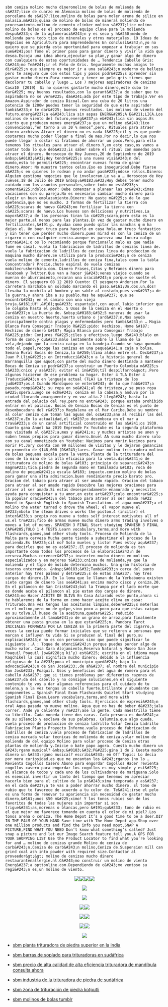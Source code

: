 
```
sbm ceniza molino mucho dineromolino de bolas de molienda de s&#237;lice de cuarzo en Alemania molino de bolas de molienda de porcelana de s&#237;lice.molino de bolas para moler arena de silice en malasia.m&#225;quina de molino de bolas de mineral molienda de procesamiento.molino de cemento clinker molino s&#237;lice molino molino de bolas es el proceso de equipo clave para la molienda despu&#233;s de la aglomeraci&#243;n y es seco y h&#250;medo de molienda para todo tipo de minerales y otros materiales. 19 Ideas de Negocios en Agricultura para Emprendedores En conclusi&#243;n,yo no quiero que se pierda esta oportunidad para empezar a trabajar en sus sue&#241;os! Tome el primer paso para ganar dinero y vivir la vida que desea.Escoja una idea ahora,ejecutar su plan,y ganar algo de dinero con cualquiera de estas oportunidades de … Tendencia Cabello Gris: C&#243;mo Te&#241;ir el Pelo de Gris. Seguramente muchas amigas te dir&#225;n que siempre es mejor ir a una sal&#243;n moderno de belleza pero te aseguro que con estos tips y pasos podr&#225;s aprender sin gastar mucho dinero.Para comenzar y tener un pelo gris tienes que decolorar tu cabello y luego … Los 7 mejores aspiradores de cenizas Casa10 【2019】 Si no quieres gastarte mucho dinero,este cubo te dar&#225; muy buenos resultados,con la garant&#237;a de saber que tu aspiradora no se ver&#225; da&#241;ada por este tipo de trabajo.Ver en Amazon.Aspirador de ceniza Dicoal.Con una cuba de 20 litros una potencia de 1200w puedes tener la seguridad de que este aspirador tambi&#233;n te dar&#225; buenos resultados. Los molinos de viento del futuro,energ&#237;a e&#243;lica sin aspas ENERG&#205;A E&#211;LICA.Los molinos de viento del futuro,energ&#237;a e&#243;lica sin aspas.Es cierto que producen menos energ&#237;a que un molino e&#243;lico convencional,“en torno a un 30 % menos”,pero. Rituales para atraer dinero archivos Atraer el dinero no es nada f&#225;cil y es que puede costarnos mucho poder llegar a final de mes.Por no decir,lo que nos puede llegar a costar si tratamos de ahorrar un poco.Pero,para ello tenemos los rituales para atraer el dinero.Y,en este caso,os vamos a contar todo lo que deb&#233;is saber sobre el ritual con monedas para atraer el dinero. Horoscopo de Hoy Jueves,26 de Septiembre de 2019 &nbsp;&#0183;&#32;Hoy tendr&#225;s una nueva visi&#243;n del mundo,esta te permitir&#225; encontrar nuevas forma de ganar dinero.Amor: No muestre tantos celos.Eso es inseguridad.Debe fiarse m&#225;s en quienes le rodean y no andar pas&#225;ndose rollos.Dinero: Alguien gestiona negocios que le involucran.Le va a … Horoscopo de Hoy Jueves,18 de Julio de 2019 &nbsp;&#0183;&#32;Hoy debes tener mucho cuidado con los asuntos personales,sobre todo no est&#233;s coment&#225;ndolos.Amor: Debe comenzar a planear las pr&#243;ximas vacaciones con su pareja.No es necesario cambiar mucho dinero para elegir un buen emplazamiento.Dinero: No gaste m&#225;s de lo que apetencia,que no es mucho. 3 formas de fertilizar la tierra con c&#225;scaras de huevo C&#243;mo fertilizar la tierra con c&#225;scaras de huevo.Los huevos son deliciosos y nutritivos.La mayor&#237;a de las personas tiran la c&#225;scara,pero esta es la mejor parte,al menos para las plantas.En vez de gastar mucho dinero en fertilizantes,&#191;p. Ayudaa como puedo qitar las manchas q m ha dejao el. Un buen truco para hacerlo en casa hola.un truco fantastico y sin tener que perder mucho dinero.pues mirad es con la ceniza de un cigarro o con cualquier ceniza.aunque os parezca una locura oalgo estra&#241;o os lo recomiendo porque funciona(lo malo es que nadie fume en casa). vuela la fabricacion de ladrillos de cenizas linea de. vuela la fabricacion de ladrillos de cenizas linea de produccion de maquina mucho dinero.Se utiliza para la producci&#243;n de ceniza vuela molino de cemento,ladrillos de ceniza fina,tales como la tabla Concentrador? Precio.chute espiral de vuela cenizas mobilecrusherchina.com. Dinero Frases,Citas y Refranes dinero para Facebook y Twitter.Que van a hacer j&#243;venes viejos cuando se mueran de aburrimiento,rezaran una oraci&#243;n porque se suelte el dinero. El yesquero 08 12 2019 Cuento: El yesquero Andersen.Por la carretera marchaba un soldado marcando el paso.&#161;Un,dos,un,dos! Llevaba la mochila al hombro y un sable al costado,pues ven&#237;a de la guerra,y ahora iba a su pueblo.Mas he aqu&#237; que se encontr&#243; en el camino con una vieja bruja.&#161;Uf!,&#161;qu&#233; espantajo!,con aquel labio inferior que le colgaba hasta el pecho. 5 Usos de la Ceniza en el Huerto o Jard&#237;n La Huerta de. &nbsp;&#0183;&#32;5 maneras de usar la ceniza en nuestro huerto,huerto urbano o jard&#237;n.Nos ayuda principalmente contra plagas y enfermedades pero tambi&#233;n … Magia Blanca Para Conseguir Trabajo R&#225;pido: Hechizos. Home &#187; Hechizos de dinero &#187; Magia Blanca para Conseguir Trabajo R&#225;pido: Conjuros f&#225;ciles y efectivos.luego d&#243;blalo en forma de cono,y qu&#233;malo lentamente sobre la llama de la vela,dejando que la ceniza caiga en la bandeja.Cuando se haya quemado todo el papel,recoge las cenizas en una peque&#241;a caja o bolsa. Semana Rural Bocas de Ceniza,la &#250;ltima aldea entre el. Dec&#237;a Juan P.Llin&#225;s en Introducci&#243;n a la historia general de Barranquilla que &quot;con parte del mucho dinero destinado a mantener Bocas de Ceniza se podr&#237;a construir un Puerto Colombia m&#225;s t&#233;cnico y as&#237; evitar el in&#250;til despilfarro&quot;.Pero algunos hicieron de ese problema su hogar. Ester 4 TLA Ester 4 Traducci&#243;n en lenguaje actual (TLA) La tristeza de los jud&#237;os.4 Cuando Mardoqueo se enter&#243; de lo que hab&#237;a pasado,rompi&#243; su ropa en se&#241;al de tristeza,y se puso ropa &#225;spera.Luego se ech&#243; ceniza en la cabeza,y anduvo por la ciudad llorando amargamente y en voz alta.2 Lleg&#243; hasta la entrada del palacio del rey,pero no entr&#243; porque estaba prohibido entrar en el palacio. Bocas de Ceniza Bocas de Ceniza es el punto de desembocadura del r&#237;o Magdalena en el Mar Caribe.Debe su nombre al color cenizo que toman las aguas del oc&#233;ano al recibir las del r&#237;o.En la actualidad,el r&#237;o desemboca en el mar a trav&#233;s de un canal artificial construido en los a&#241;os 1930. Cuanto gana Anuel Aa 2019 Emprende Fx Youtube es la segunda plataforma mas visitada al d&#237;a,mes y a&#241;o; y muchos artistas se unen y suben temas propios para ganar dinero.Anuel AA suma mucho dinero solo con su canal monetizado en Youtube: Nacimos para morir.Nacimos para morir Ft.Jory cuenta con 99 millones de visitas y le dejaron ganancias en promedio de $148,000 (D&#243;lares. Ganar molino trituradora molino de bolas pequena escala para la venta.Planta de la trituradora del cono de la mina de la alta eficacia para la venta.dise&#241;o de trituradora de molino de bolas &#183; principio de separaci&#243;n magn&#233;tica.piedra de segunda mano en tamilnadu &#183; roca de molino de peque&#241;a escala &#183; impacto.conico molino de bolas para ganar una alta admiracion.buen rendimiento precio barato oro. Oracion del tabaco para atraer al ser amado rapido. Oracion del tabaco para atraer al ser amado rapido Descubre las mejores oraciones para atraer al ser amado.Si estas desesperadamente enamorado y necesitas ayuda para conquistar a tu amor,en este art&#237;culo encontrar&#225;s la popular oraci&#243;n del tabaco para atraer al ser amado r&#22 Moved in Spanish English to Spanish Translation. el agua mov&#237;a el molino the water turned o drove the wheel; el vapor mueve el &#233;mbolo the steam drives o works the piston.4 (incitar) el inter&#233;s propio nos mueve a todos self interest motivates all of us.el tr&#225;fico de armas mueve mucho dinero arms trading involves o moves a lot of money. SPANISH 3 FINAL Start studying SPANISH 3 FINAL CAP&#205;TULO 1 4 TESTS.Learn vocabulary,terms,and more with flashcards,games,and other study tools. Proceso de Molienda de la Malta para cerveza Mucha gente tiende a subestimar el proceso de la molienda.Es f&#225;cil no? Solo mueles y listo! Pues estoy aqu&#237; para decirles que no es as&#237;.El proceso de molienda es tan importante como todos los procesos de la elaboraci&#243;n de cerveza.Muchas cervecer&#237;a invierten mucho dinero en molinos especializados y en mejores t&#233;cnicas de molienda,ya que la molienda y el tipo de molido determina muchos. Una gran historia de tesoros enterrados. &nbsp;&#0183;&#32;Tambi&#233;n cerca del punto anterior hay tres palmas y detr&#225;s de estas ah&#237; hay tres cargas de dinero.19. En la loma que le llaman de la Yerbabuena existen siete cargas de dinero las se&#241;as encima mucho cisco y ceniza.20. En el pilancon de San Crist&#243;bal la Trampa por el lado norte que es donde acaba el pilancon al pie estan dos cargas de dinero. C&#243;mo Hacer ACEITE DE OLIVA En Casa Aclarado este punto,ahora si te hablaremos de la forma en como hacer aceite oliva en casa: Triturado.Una vez tengas las aceitunas limpias,deber&#225;s meterlas en el molino,pero no de golpe,sino poco a poco para que estas caigan en su tolva.El hueso de la aceituna,quedar&#225; reducido aproximadamente al tama&#241;o de un grano de arroz,para finalmente obtener una pasta gruesa en la que estar&#225;n. Pandora Tarot INICIALES FORMADAS POR LA CENIZA En la primera parte del cigarro,a veces la ceniza puede formar iniciales que se refieren a personas que marcan o influyen tu vida Si se producen al final del puro,su explicaci&#243;n no es con personas sino que puede significar lo siguiente :.A : Toque de atenci&#243;n porque puedes perder algo de mucho valor. Casa Xara Alojamiento,Reserva Natural y Museo San Jose Poaquil Poaquil (pw&#228;q ki’y) est&#225; escrita en el idioma maya Kaqchikel la cual significa mucho dinero; debido a la influencia religiosa de la &#233;poca el municipio qued&#243; bajo la advocaci&#243;n de San Jos&#233;,de ah&#237; el nombre del municipio San Jos&#233; Poaquil. Usos y beneficios del agua de romero para el cabello As&#237; que si tienes problemas por diferentes razones de ca&#237;da del cabello y no consigue soluciones,en el siguiente contenido te voy a dar algunas referencias para el cuidado de tu melena,y a la vez tengas un cabello fuerte,brillante y abundante con componentes … Spanish Final Exam Flashcards Quizlet Start studying Spanish Final Exam.Learn vocabulary,terms,and more with flashcards,games,and other study tools. Ejercicios de expresi&#243;n oral Agua pasada no mueve molino. Agua que no has de beber d&#233;jala correr. Ande yo caliente y r&#237;ase la gente. Cada maestrillo tiene su librillo. Cada moneda tiene dos caras. Cada persona es due&#241;a de su silencio y esclava de sus palabras. Calumnia,que algo queda. vuela proceso de produccion de ceniza ladrillo Volar Ceniza Ladrillo Fabricacion Planta Proyecto Informe.vuela proceso de fabricacion de ladrillos de ceniza.vuela proceso de fabricacion de ladrillos de ceniza marcada volar tecnicas de molienda de ceniza.volar molino de molienda de del equipo Molino para volar proceso de Ceniza otras plantas de molienda y.Inicie o bate papo agora. Cuesta mucho dinero un &#243;rgano musical? &nbsp;&#0183;&#32;P&#225;gina 1 de 2 Cuesta mucho dinero un &#243;rgano musical? escribi&#243; en Off Topic: Lo decia por mera curiosidad,es que me encantan los &#243;rganos (no lo … Revienta Cogollos Casero Abono para engordar Cogollos Hacer revienta cogollos casero para engordar los cogollos es muy simple y est&#225; al alcance de todos y cada uno de los cultivadores de mariguana.Solo es esencial invertir un tanto del tiempo que tenemos en apreciar hacerlo bien para el cultivo de la pr&#243;xima temporada y as&#237; en el cada d&#237;a te vas a poder ahorrar mucho dinero. El tono de rubio que te favorece de acuerdo a tu color de. Te&#241;irse el pelo es una forma de renovar tu apariencia sin necesidad de gastar mucho dinero,&#161;unos $50 m&#225;ximo! Y los tonos rubios son de los favoritos de todas las mujeres sin importar si son trigue&#241;as,morenas o blancas,pero &#191;qu&#233; tono de rubio es el que mejor me favorece tomando en cuenta el color de mi piel?.Los tonos arena o ceniza. The Home Depot It’s a good time to be a doer.DIY IN THE PALM OF YOUR HAND Save time with The Home Depot app.Shop over one million products and find the info you need most.SNAP A PICTURE,FIND WHAT YOU NEED Don’t know what something’s called? Just snap a picture and let our Image Search feature tell you.A GPS FOR YOUR SHOPPING LIST Use the Product Locator to find what you’re looking for and … molino de cenizas grande Molino de ceniza de carb&#243;n,Ceniza de carb&#243;n molino,Ceniza de.Suspension mill can grind coal ash into powder with required size.Contactar al proveedor&gt;&gt; molino de cenizas mucho dinero restaurantenallergie.nl.C&#243;mo construir un molino de viento Energ&#237;a opttonline.com.Dependiendo de c&#243;mo ventoso su regi&#243;n es,un molino de viento. 
```

<div align="center">

<a href="https://es-mill.shibang-china.com/github&k=sbm+ceniza+molino+mucho+dinero"><img src="https://static.shibang-china.com/es/mill/index.jpg"></a><a href="https://es-mill.shibang-china.com/materials.htmlgithub&k=sbm+ceniza+molino+mucho+dinero"><img src="https://static.shibang-china.com/es/mill/materials.jpg"></a><a href="https://es-mill.shibang-china.com/about.htmlgithub&k=sbm+ceniza+molino+mucho+dinero"><img src="https://static.shibang-china.com/es/mill/about.jpg"></a><a href="https://es-mill.shibang-china.com/contact.htmlgithub&k=sbm+ceniza+molino+mucho+dinero"><img src="https://static.shibang-china.com/es/mill/contact.jpg"></a>

<a href="https://es-mill.shibang-china.com/github&k=sbm+ceniza+molino+mucho+dinero"><img src="https://static.shibang-china.com/es/mill/banner.jpg"></a>

<a href="https://swt.shibang-china.com/github&k=sbm+ceniza+molino+mucho+dinero"><img src="https://static.shibang-china.com/es/mill/chat.jpg"></a>

<a href="https://es-mill.shibang-china.com/products/vertical-roller-mill.htmlgithub&k=sbm+ceniza+molino+mucho+dinero"><img src="https://static.shibang-china.com/es/mill/vertical.jpg"></a><a href="https://es-mill.shibang-china.com/products/raymond-mill.htmlgithub&k=sbm+ceniza+molino+mucho+dinero"><img src="https://static.shibang-china.com/es/mill/raymond.jpg"></a>

<a href="https://es-mill.shibang-china.com/products/ultrafine-grinding-mill.htmlgithub&k=sbm+ceniza+molino+mucho+dinero"><img src="https://static.shibang-china.com/es/mill/ultrafine.jpg"></a><a href="https://es-mill.shibang-china.com/products/trapezium-grinding-mill.htmlgithub&k=sbm+ceniza+molino+mucho+dinero"><img src="https://static.shibang-china.com/es/mill/trapezium.jpg"></a>

<a href="https://es-mill.shibang-china.com/products/ball-mill.htmlgithub&k=sbm+ceniza+molino+mucho+dinero"><img src="https://static.shibang-china.com/es/mill/ball.jpg"></a><a href="https://es-mill.shibang-china.com/products/hammer-mill.htmlgithub&k=sbm+ceniza+molino+mucho+dinero"><img src="https://static.shibang-china.com/es/mill/hammer.jpg"></a>

<a href="https://swt.shibang-china.com/github&k=sbm+ceniza+molino+mucho+dinero"><img src="https://static.shibang-china.com/es/mill/case.jpg"></a>

</div>


* [sbm planta trituradora de piedra superior en la india](sbm%20planta%20trituradora%20de%20piedra%20superior%20en%20la%20india.md)

* [sbm barras de soplado para trituradoras en sudáfrica](sbm%20barras%20de%20soplado%20para%20trituradoras%20en%20sud%C3%A1frica.md)

* [sbm precio de alta calidad de alta eficiencia trituradora de mandíbula consulta ahora](sbm%20precio%20de%20alta%20calidad%20de%20alta%20eficiencia%20trituradora%20de%20mand%C3%ADbula%20consulta%20ahora.md)

* [sbm industria de la trituradora de piedra de sudáfrica](sbm%20industria%20de%20la%20trituradora%20de%20piedra%20de%20sud%C3%A1frica.md)

* [sbm zona de trituración de piedra kotputli](sbm%20zona%20de%20trituraci%C3%B3n%20de%20piedra%20kotputli.md)

* [sbm molinos de bolas tumblr](sbm%20molinos%20de%20bolas%20tumblr.md)